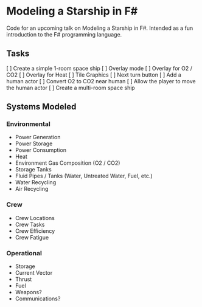 # Modeling a Starship in F#
Code for an upcoming talk on Modeling a Starship in F#. Intended as a fun introduction to the F# programming language.

## Tasks

[ ] Create a simple 1-room space ship
[ ] Overlay mode
[ ] Overlay for O2 / CO2
[ ] Overlay for Heat
[ ] Tile Graphics
[ ] Next turn button
[ ] Add a human actor
[ ] Convert O2 to CO2 near human
[ ] Allow the player to move the human actor
[ ] Create a multi-room space ship

## Systems Modeled

### Environmental

- Power Generation
- Power Storage
- Power Consumption
- Heat
- Environment Gas Composition (O2 / CO2)
- Storage Tanks
- Fluid Pipes / Tanks (Water, Untreated Water, Fuel, etc.)
- Water Recycling
- Air Recycling

### Crew

- Crew Locations
- Crew Tasks
- Crew Efficiency
- Crew Fatigue

### Operational

- Storage
- Current Vector
- Thrust
- Fuel
- Weapons?
- Communications?